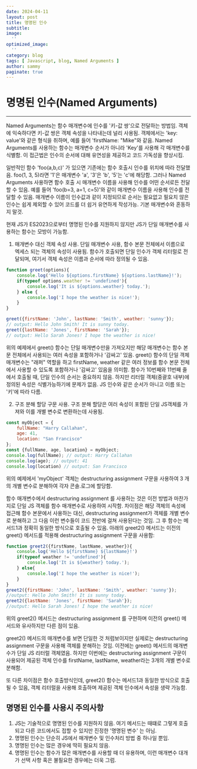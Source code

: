 ```yaml
---
date: 2024-04-11
layout: post
title: 명명된 인수
subtitle:  
image: 
  ''
optimized_image:    
  ''
category: blog
tags: [ Javascript, blog, Named Arguments ]
author: sammy
paginate: true
---
```

# 명명된 인수(Named Arguments)
*****
Named Arguments는 함수 매개변수에 인수를 '키-값 쌍'으로 전달하는 방법임. 객체에 익숙하다면 키-값 쌍은 객체 속성을 나타내는데 널리 사용됨. 객체에서는 'key: value'와 같은 형식을 취하며, 예를 들어 'firstName: "Mike"와 같음.
Named Arguments를 사용하는 함수는 매개변수 순서가 아니라 'Key'를 사용해 각 매개변수를 식별함.
이 접근법은 인수의 순서에 대해 유연성을 제공하고 코드 가독성을 향상시킴.

일반적인 함수 'foo(a,b,c)' 가 있으면 기존에는 함수 호출시 인수를 위치에 따라 전달했음. foo(1, 3, 5)라면 '1'은 매개변수 'a', '3'은 'b', '5'는 'c'에 해당함. 
그러나 Named Arguments 사용하면 함수 호출 시  매개변수 이름을 사용해 인수를 어떤 순서로든 전달할 수 있음. 예를 들어 'foo(b=3, a=1, c=5)'와 같이 매개변수 이름을 사용해 인수를 전달할 수 있음.
매개변수 이름이 인수값과 같이 지정되므로 순서는 필요없고 필요치 않은 인수는 쉽게 제외할 수 있어 코드를 더 쉽거 유연하게 작성가능. 기본 매개변수와 혼동하지 말것.

현재 JS가 ES2023으로부터 명명된 인수를 지원하지 않지만 JS가 단일 매개변수를 사용하는 함수는 모방이 가능함.

1. 매개변수 대신 객체 속성 사용.
단일 매개변수 사용, 함수 본문 전체에서 이름으로 엑세스 되는 객체의 속성이 사용됨. 함수가 호출되면 단일 인수가 객체 리터럴로 전달되며, 여기서 객체 속성은 이름과 순서에 따라 정의될 수 있음.
```js
function greet(options){
    console.log('Hello ${options.firstName} ${options.lastName}!');
    if(typeof options.weather != 'undefined'){
        console.log('It is ${options.weather} today.');
    } else {
        console.log('I hope the weather is nice!');
    }
}

greet({firstName: 'John', lastName: 'Smith', weather: 'sunny'});
// output: Hello John Smith! It is sunny today.
greet({lastName: 'Jones', firstName: 'Sarah'});
// output: Hello Sarah Jones! I hope the weather is nice!
```
위의 예제에서 greet() 함수는 단일 매개변수만을 가져오지만 해당 매개변수는 함수 본문 전체에서 사용되는 여러 속성을 포함하거나 '감싸고' 있음.
greet() 함수의 단일 객체 매개변수는 "래퍼" 역할을 하고 firstName, weather 같은 여러 정보를 함수 본문 전체에서 사용할 수 있도록 포함하거나 '감싸고' 있음을 의미함.
함수가 10번째와 11번째 줄에서 호출될 때, 단일 인수의 순서는 중요하지 않음. 하지만 리터럴 객체(중괄호 내부)에 정의된 속성은 식별가능하기에 문제가 없음. JS 인수와 같은 순서가 아니고 이름 또는 '키'에 따라 다름. 

2. 구조 분해 할당 구문 사용.
구조 분해 할당은 여러 속성이 포함된 단일 JS객체를 가져와 이를 개별 변수로 변환하는데 사용됨. 
```js
const myObject = {
    fullName: "Harry Callahan",
    age: 41,
    location: "San Francisco"
};
const {fullName, age, location} = myObject;
console.log(fullName); // output: Harry Callahan
console.log(age); // output: 41
console.log(location) // output: San Francisco
```
위의 예제에서 'myObject' 객체는 destructuring assignment 구문을 사용하여 3 개의 개별 변수로 분해하여 각자 콘솔.로그에 할당함.

함수 매개변수에서 destructuring assignment 를 사용하는 것은 이전 방법과 마찬가지로 단일 JS 객체를 함수 매개변수로 사용하여 시작함. 차이점은 해당 객체의 속성에 접근해 함수 본문에서 사용하는 대신, destructuring assignment가 객체를 개별 변수로 분해하고 그 다음 이런 변수들이 코드 전반에 걸쳐 사용된다는 것임. 그 후 함수는 메서드1과 정확히 동일한 방식으로 호출될 수 있음. 아래의 greet2() 메서드는 이전의 greet() 메서드를 적용해 destructuring assignment 구문을 사용함:

```js
function greet2({firstName, lastName, weather}){
    console.log('Hello ${firstName} ${lastName}!')
    if(typeof weather != 'undefined'){
        console.log('It is ${weather} today.');
    } else{
        console.log('I hope the weather is nice!');
    }
}
greet2({firstName: 'John', lastName: 'Smith', weather: 'sunny'});
//output: Hello John Smith! It is sunny today.
greet2({lastName: 'Jones', firstName: 'Sarah'});
//output: Hello Sarah Jones! I hope the weather is nice!
```
위의 greet2() 메서드는 destructuring assignment 를 구현하며 이전의 greet() 메서드와 유사하지만 다른 점이 있음.

greet2() 메서드의 매개변수를 보면 단일한 것 처럼보이지만 실제로는 destructuring assignment 구문을 사용해 객체를 분해하는 것임. 이전에는 greet() 메서드의 매개변수가 단일 JS 리터럴 객체였음. 하지만 이번에는 destructuring assignment 구문이 사용되어 제공된 객체 인수를 firstName, lastName, weather라는 3개의 개별 변수로 분해함.

또 다른 차이점은 함수 호출방식인데, greet2() 함수는 메서드1과 동일한 방식으로 호출될 수 있음, 객체 리터럴을 사용해 호출하며 제공된 객체 인수에서 속성을 생략 가능함.

## 명명된 인수를 사용시 주의사항
1. JS는 기술적으로 명명된 인수를 지원하지 않음. 여기 메서드는 때떄로 그렇게 호출되고 다른 코드에서도 접할 수 있지만 진정한 '명명된 변수' 는 아님.
2. 명명된 인수는 단순히 JS에서 매개변수 및 인수처리 방법 중 하나일 뿐임.
3. 명명된 인수는 많은 경우에 딱히 필요치 않음.
4. 명명된 인수는 함수가 많은 매개변수를 사용할 때 더 유용하며, 이런 매개변수 대개가 선택 사항 혹은 불필요한 경우에는 더욱 그럼.


